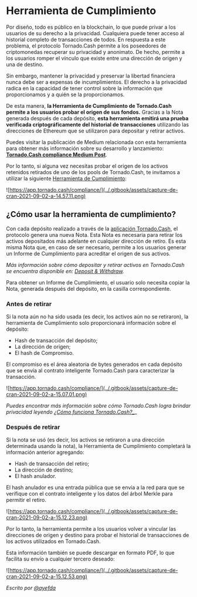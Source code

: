 # Herramienta de Cumplimiento

Por diseño, todo es público en la blockchain, lo que puede privar a los usuarios de su derecho a la privacidad. Cualquiera puede tener acceso al historial completo de transacciones de todos. En respuesta a este problema, el protocolo Tornado.Cash permite a los poseedores de criptomonedas recuperar su privacidad y anonimato. De hecho, permite a los usuarios romper el vínculo que existe entre una dirección de origen y una de destino.

Sin embargo, mantener la privacidad y preservar la libertad financiera nunca debe ser a expensas de incumplimientos. El derecho a la privacidad radica en la capacidad de tener control sobre la información que proporcionamos y a quién se la proporcionamos.

De esta manera, **la Herramienta de Cumplimiento de Tornado.Cash permite a los usuarios probar el origen de sus fondos.** Gracias a la Nota generada después de cada depósito, **esta herramienta emitirá una prueba verificada criptográficamente del historial de transacciones** utilizando las direcciones de Ethereum que se utilizaron para depositar y retirar activos.

Puedes visitar la publicación de Medium relacionada con esta herramienta para obtener más información sobre su desarrollo y lanzamiento: [**Tornado.Cash compliance Medium Post**](https://tornado-cash.medium.com/tornado-cash-compliance-9abbf254a370).

Por lo tanto, si alguna vez necesitas probar el origen de los activos retenidos retirados de uno de los pools de Tornado.Cash, te invitamos a utilizar la siguiente [Herramienta de Cumplimiento](https://tornadocash.eth.link/compliance):

![https://app.tornado.cash/compliance/](../.gitbook/assets/capture-de-cran-2021-09-02-a-14.57.11.png)

## ¿Cómo usar la herramienta de cumplimiento?

Con cada depósito realizado a través de la [aplicación Tornado.Cash](https://tornadocash.eth.link), el protocolo genera una nueva Nota. Esta Nota es necesaria para retirar los activos depositados más adelante en cualquier dirección de retiro. Es esta misma Nota que, en caso de ser necesario, permite a los usuarios generar un Informe de Cumplimiento para acreditar el origen de sus activos.

_Más información sobre cómo depositar y retirar activos en Tornado.Cash se encuentra disponible en:_ [_Deposit & Withdraw_](deposit-withdraw.md)_._

Para obtener un Informe de Cumplimiento, el usuario solo necesita copiar la Nota, generada después del depósito, en la casilla correspondiente.

### Antes de retirar

Si la nota aún no ha sido usada (es decir, los activos aún no se retiraron), la herramienta de Cumplimiento solo proporcionará información sobre el depósito:

* Hash de transacción del depósito;
* La dirección de origen;
* El hash de Compromiso.

El compromiso es el área aleatoria de bytes generados en cada depósito que se envía al contrato inteligente Tornado.Cash para caracterizar la transacción.

![https://app.tornado.cash/compliance/](../.gitbook/assets/capture-de-cran-2021-09-02-a-15.07.01.png)

_Puedes encontrar más información sobre cómo Tornado.Cash logra brindar privacidad leyendo [¿Cómo funciona Tornado.Cash?_](../general/how-does-tornado.cash-work.md)__

### Después de retirar

Si la nota se usó (es decir, los activos se retiraron a una dirección determinada usando la nota), la Herramienta de Cumplimiento completará la información anterior agregando:

* Hash de transacción del retiro;
* La dirección de destino;
* El hash anulador.

El hash anulador es una entrada pública que se envía a la red para que se verifique con el contrato inteligente y los datos del árbol Merkle para permitir el retiro.

![https://app.tornado.cash/compliance/](../.gitbook/assets/capture-de-cran-2021-09-02-a-15.12.23.png)

Por lo tanto, la herramienta permite a los usuarios volver a vincular las direcciones de origen y destino para probar el historial de transacciones de los activos utilizados en Tornado.Cash.

Esta información también se puede descargar en formato PDF, lo que facilita su envío a cualquier tercero deseado:

![https://app.tornado.cash/compliance/](../.gitbook/assets/capture-de-cran-2021-09-02-a-15.12.53.png)

_Escrito por_ [_@ayefda_](https://torn.community/u/ayefda)
